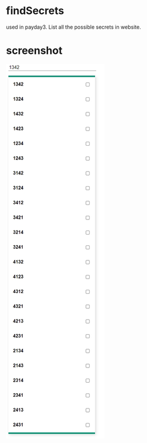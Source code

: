 # findSecrets
used in payday3. List all the possible secrets in website.
# screenshot
![alt text](https://github.com/lst20082008/findSecrets/blob/main/screenshot.jpg?raw=true)
